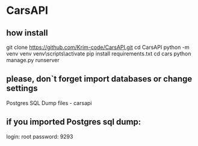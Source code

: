 # CarsAPI

## how install
  git clone https://github.com/Krim-code/CarsAPI.git
  cd CarsAPI
  python  -m venv venv
  venv\scripts\activate
  pip install requirements.txt
  cd cars
  python manage.py runserver
## please, don`t forget import databases or change settings
  Postgres SQL Dump files  - carsapi
## if you imported Postgres sql dump:
  login: root
  password: 9293
  
